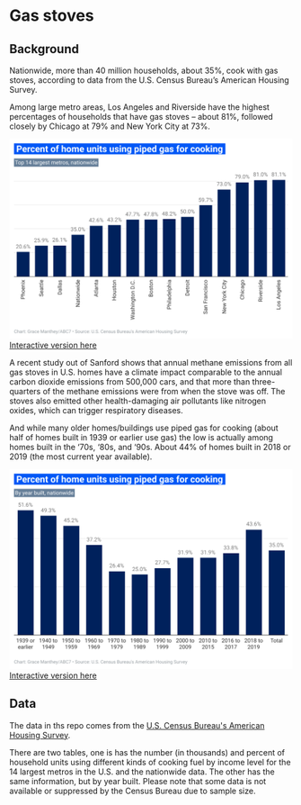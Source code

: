 # Gas stoves

## Background

Nationwide, more than 40 million households, about 35%, cook with gas stoves, according to data from the U.S. Census Bureau’s American Housing Survey.  

Among large metro areas, Los Angeles and Riverside have the highest percentages of households that have gas stoves – about 81%, followed closely by Chicago at 79% and New York City at 73%. 

![14 largest metros](https://github.com/abcotvdata/gas-stoves/blob/main/KdirK-percent-of-home-units-using-piped-gas-for-cooking.png)
[Interactive version here](https://datawrapper.dwcdn.net/KdirK/1/)

A recent study out of Sanford shows that annual methane emissions from all gas stoves in U.S. homes have a climate impact comparable to the annual carbon dioxide emissions from 500,000 cars, and that more than three-quarters of the methane emissions were from when the stove was off. The stoves also emitted other health-damaging air pollutants like nitrogen oxides, which can trigger respiratory diseases.  

And while many older homes/buildings use piped gas for cooking (about half of homes built in 1939 or earlier use gas) the low is actually among homes built in the ‘70s, ‘80s, and ‘90s. About 44% of homes built in 2018 or 2019 (the most current year available). 

![by year built](https://github.com/abcotvdata/gas-stoves/blob/main/T7xYO-percent-of-home-units-using-piped-gas-for-cooking.png)
[Interactive version here](https://datawrapper.dwcdn.net/T7xYO/1/)

## Data
The data in ths repo comes from the [U.S. Census Bureau's American Housing Survey](https://www.census.gov/programs-surveys/ahs/data/interactive/ahstablecreator.html?s_areas=00000&s_year=2019&s_tablename=TABLE1&s_bygroup1=1&s_bygroup2=1&s_filtergroup1=1&s_filtergroup2=1).

There are two tables, one is has the number (in thousands) and percent of household units using different kinds of cooking fuel by income level for the 14 largest metros in the U.S. and the nationwide data. The other has the same information, but by year built. Please note that some data is not available or suppressed by the Census Bureau due to sample size. 

 
